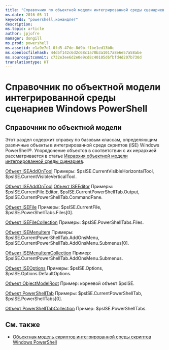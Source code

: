 ```yaml
---
title: "Справочник по объектной модели интегрированной среды сценариев Windows PowerShell"
ms.date: 2016-05-11
keywords: "powershell,командлет"
description: 
ms.topic: article
author: jpjofre
manager: dongill
ms.prod: powershell
ms.assetid: e1a9e7d1-0fd5-47de-8d9b-f1be1ed13b0c
ms.openlocfilehash: 44d5f142c6d2c68c1a70b3a1017a8e6e57a58abe
ms.sourcegitcommit: c732e3ee6d2e0e9cd8c40105d6fbfd4d207b730d
translationtype: HT
---
```

# <a name="windows-powershell-ise-object-model-reference"></a>Справочник по объектной модели интегрированной среды сценариев Windows PowerShell
  
## <a name="object-model-reference"></a>Справочник по объектной модели
 Этот раздел содержит справку по базовым классам, определяющим различные объекты в интегрированной среде скриптов (ISE) Windows PowerShell®. Упорядочение объектов в соответствии с их иерархией рассматривается в статье [Иерархия объектной модели интегрированной среды сценариев](The-ISE-Object-Model-Hierarchy.md).

 [Объект ISEAddOnTool](The-ISEAddOnTool-Object.md)
 Примеры: $psISE.CurrentVisibleHorizontalTool, $psISE.CurrentVisibleVerticalTool.

 [Объект ISEAddOnTool](The-ISEAddOnTool-Object.md)
  [Объект ISEEditor](The-ISEEditor-Object.md)
 Примеры: $psISE.CurrentFile.Editor, $psISE.CurrentPowerShellTab.Output, $psISE.CurrentPowerShellTab.CommandPane.

 [Объект ISEFile](The-ISEFile-Object.md)
 Примеры: $psISE.CurrentFile, $psISE.PowerShellTabs.Files\[0\].

 [Объект ISEFileCollection](The-ISEFileCollection-Object.md)
 Примеры: $psISE.PowerShellTabs.Files.

 [Объект ISEMenuItem](The-ISEMenuItem-Object.md)
 Примеры: $psISE.CurrentPowerShellTab.AddOnsMenu, $psISE.CurrentPowerShellTab.AddOnsMenu.Submenus\[0\].

 [Объект ISEMenuItemCollection](The-ISEMenuItemCollection-Object.md)
 Пример: $psISE.CurrentPowerShellTab.AddOnsMenu.Submenus.

 [Объект ISEOptions](The-ISEOptions-Object.md)
 Примеры: $psISE.Options, $psISE.Options.DefaultOptions.

 [Объект ObjectModelRoot](The-ObjectModelRoot-Object.md)
 Пример: корневой объект $psISE.

 [Объект PowerShellTab](The-PowerShellTab-Object.md)
 Примеры: $psISE.CurrentPowerShellTab, $psISE.PowerShellTabs\[0\].

 [Объект PowerShellTabCollection](The-PowerShellTabCollection-Object.md)
 Пример: $psISE.PowerShellTabs.

## <a name="see-also"></a>См. также
- [Объектная модель скриптов интегрированной среды скриптов Windows PowerShell](The-Windows-PowerShell-ISE-Scripting-Object-Model.md)

  
